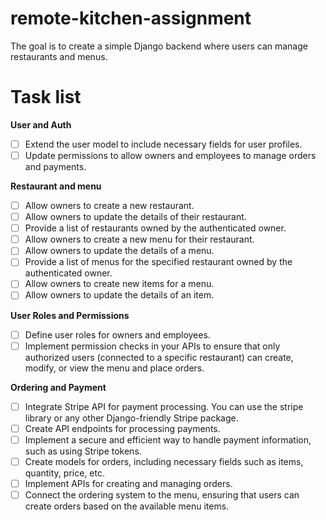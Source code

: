 # remote-kitchen-assignment
The goal is to create a simple Django backend where users can manage restaurants and menus.

# Task list

**User and Auth**
- [ ] Extend the user model to include necessary fields for user profiles.
- [ ] Update permissions to allow owners and employees to manage orders and payments.

**Restaurant and menu**
- [ ] Allow owners to create a new restaurant.
- [ ] Allow owners to update the details of their restaurant.
- [ ] Provide a list of restaurants owned by the authenticated owner.
- [ ] Allow owners to create a new menu for their restaurant.
- [ ] Allow owners to update the details of a menu.
- [ ] Provide a list of menus for the specified restaurant owned by the authenticated owner.
- [ ] Allow owners to create new items for a menu.
- [ ] Allow owners to update the details of an item.

**User Roles and Permissions**
- [ ] Define user roles for owners and employees.
- [ ] Implement permission checks in your APIs to ensure that only authorized users (connected to a specific restaurant) can create, modify, or view the menu and place orders.

**Ordering and Payment**
- [ ] Integrate Stripe API for payment processing. You can use the stripe library or any other Django-friendly Stripe package.
- [ ] Create API endpoints for processing payments.
- [ ] Implement a secure and efficient way to handle payment information, such as using Stripe tokens.
- [ ] Create models for orders, including necessary fields such as items, quantity, price, etc.
- [ ] Implement APIs for creating and managing orders.
- [ ] Connect the ordering system to the menu, ensuring that users can create orders based on the available menu items.
